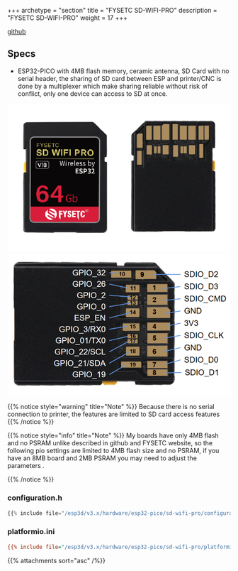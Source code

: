 +++
archetype = "section"
title = "FYSETC SD-WIFI-PRO"
description =  "FYSETC SD-WIFI-PRO"
weight = 17
+++

[github](https://github.com/FYSETC/SD-WIFI-PRO)


## Specs
* ESP32-PICO with 4MB flash memory, ceramic antenna, SD Card with no serial header, the sharing of SD card between ESP and printer/CNC is done by a multiplexer which make sharing reliable without risk of conflict, only one device can access to SD at once. 


![image](front.png?width=400px)
![image](pinout.png?width=400px)

{{% notice style="warning" title="Note"  %}}
Because there is no serial connection to printer, the features are limited to SD card access features
{{% /notice %}}

{{% notice style="info" title="Note"  %}}
My boards have only 4MB flash and no PSRAM unlike described in github and FYSETC website, so the following pio settings are limited to 4MB flash size and no PSRAM, if you have an 8MB board and 2MB PSRAM you may need to adjust the parameters .

{{% /notice %}}

### configuration.h
```js          
{{% include file="/esp3d/v3.x/hardware/esp32-pico/sd-wifi-pro/configuration.h"  %}}
```

### platformio.ini
```ini
{{% include file="/esp3d/v3.x/hardware/esp32-pico/sd-wifi-pro/platformio.ini"  %}}
```

{{% attachments sort="asc" /%}}